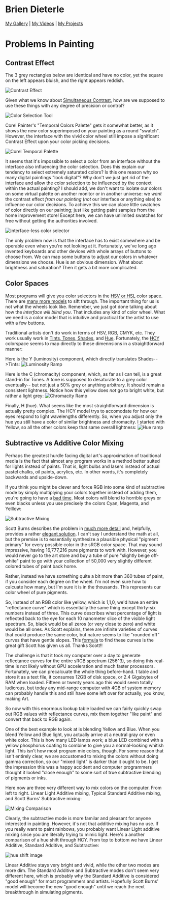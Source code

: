 # Brien Dieterle

[My Gallery](https://www.flickr.com/photos/briend/) | [My Videos](https://www.youtube.com/user/briendieterle) | [My Projects](https://github.com/briend)


# Problems In Painting

## Contrast Effect

The 3 grey rectangles below are identical and have no color, yet the square on the left appears bluish, and the right appears reddish.

![Contrast Effect](https://user-images.githubusercontent.com/6015639/30140938-e5338892-932c-11e7-9b34-949dd61dfe26.png)

Given what we know about [Simultaneous Contrast](https://en.wikipedia.org/wiki/Contrast_effect), how are we supposed to use these things with any degree of precision or control?

![Color Selection Tool](https://user-images.githubusercontent.com/6015639/30137777-d14ef72a-9319-11e7-91bd-e38c0bbb120e.png)

Corel Painter's "Temporal Colors Palette" gets it somewhat better, as it shows the new color superimposed on your painting as a round "swatch".  However, the interface with the vivid color wheel still impose a significant Contrast Effect upon your color picking decisions.

![Corel Temporal Palette](https://user-images.githubusercontent.com/6015639/30140110-0f4f69e4-9327-11e7-95d6-5351854fec64.png)

It seems that it's impossible to select a color from an interface without the interface also influencing the color selection.  Does this explain our tendency to select extremely saturated colors?  Is this one reason why so many digital paintings "look digital"? Why don't we just get rid of the interface and allow the color selection to be influenced by the context within the actual painting?  I should add, we don't want to isolate our colors on some virtual palette on another monitor or in another universe: we _want_ the contrast effect _from our painting_ (_not_ our interface or anything else) to influence our color decisions. To achieve this we can place little swatches of color directly on our painting; just like getting paint samples from the home improvement store!  Except here, we can have unlimited swatches for free without getting the authorities involved.

![interface-less color selector](https://user-images.githubusercontent.com/6015639/30137831-0f476df0-931a-11e7-82ce-811f6f67d410.png)

The only problem now is that the interface has to exist somewhere and be operable even when you're not looking at it.   Fortunately, we've long ago invented keyboards and other devices with whole arrays of buttons to choose from.  We can map some buttons to adjust our colors in whatever dimensions we choose.  Hue is an obvious dimension.  What about brightness and saturation?  Then it gets a bit more complicated.

## Color Spaces

Most programs will give you color selectors in the [HSV or HSL](https://en.wikipedia.org/wiki/HSL_and_HSV) color space.  There are [many more models](http://c-128.freeforums.net/thread/94/color-chroma-saturation) to sift through.  The important thing for us is not what the wheels look like. Remember, we just got done talking about how the _interface will blind you_.  That includes any kind of color wheel.  What we need is a color model that is intuitive and practical for the artist to use with a few buttons.

Traditional artists don't do work in terms of HSV, RGB, CMYK, etc.  They work usually work in [Tints, Tones, Shades](https://en.wikipedia.org/wiki/Tints_and_shades]), and [Hue](https://en.wikipedia.org/wiki/Hue).  Fortunately, the [HCY](http://chilliant.blogspot.com/2012/08/rgbhcy-in-hlsl.html) colorspace seems to map directly to these dimennsions in a straightforward manner:

Here is the Y (luminosity) component, which directly translates Shades-->Tints:
![Luminosity Ramp](https://user-images.githubusercontent.com/6015639/30140383-f5238706-9328-11e7-8c17-fad92e8d7a3c.png)

Here is the C (chromacity) component, which, as far as I can tell, is a great stand-in for Tones.  A tone is supposed to desaturate to a grey color eventually-- but not just a 50% grey or anything arbitrary.  It should remain a consistent lightness.  Notice how this yellow does _not_ go to bright white, but rather a light grey:
![Chromacity Ramp](https://user-images.githubusercontent.com/6015639/30140486-e7a10404-9329-11e7-8a6a-b8f4459b97ec.png)

Finally, H (hue).  What seems like the most straightforward dimension is actually pretty complex.  The HCY model trys to accomodate for how our eyes respond to light wavelengths differently.  So, when you adjust only the hue you still have a color of similar brightness and chromacity.  I started with Yellow, so all the other colors keep that same overall lightness:
![Hue ramp](https://user-images.githubusercontent.com/6015639/30140567-60432c48-932a-11e7-93b3-cad3fe77148a.png)

## Subtractive vs Additive Color Mixing

Perhaps the greatest hurdle facing digital art's approximation of traditional media is the fact that almost any program works in a method better suited for lights instead of paints.  That is, light bulbs and lasers instead of actual pastel chalks, oil paints, acrylics, etc.  In other words, it's completely backwards and upside-down.

If you think you might be clever and force RGB into some kind of subtractive mode by simply multiplying your colors together instead of adding them, you're going to have a [bad time](https://user-images.githubusercontent.com/6015639/30145745-5bcdb14c-9348-11e7-91bb-201747b398d3.png).  Most colors will blend to horrible greys or even blacks unless you use precisely the colors Cyan, Magenta, and Yelllow:

![Subtractive Mixing](https://user-images.githubusercontent.com/6015639/30145885-6d4f4d26-9349-11e7-983f-607494f1d3cd.png)

Scott Burns describes the problem in [much more detail](http://scottburns.us/subtractive-color-mixture/) and, helpfully, provides a rather [elegant solution](http://scottburns.us/reflectance-curves-from-srgb/).  I can't say I understand the math at all, but the premise is to essentially synthesize a plausible physical "pigment primary" for every possible color in the sRGB color space.  That may sound impressive, having 16,777,216 pure pigments to work with.  However, you would never go to the art store and buy a tube of pure "slightly beige off-white" paint to go with your collection of 50,000 very slightly different colored tubes of paint back home.

Rather, instead we have something quite a bit more than 360 tubes of paint, if you consider each degree on the wheel.  I'm not even sure how to calcuate how many, but I'm sure it is in the thousands.  This represents our color wheel of pure pigments.

So, instead of an RGB color like yellow, which is 1,1,0, we'd have an entire "reflectance curve" which is essentially the same thing except thirty-six numbers instead of three.  This curve describes what percentage of light is reflected back to the eye for each 10 nanometer slice of the visible light spectrum.  So, black would be all zeros (or very close to zero) and white would be all ones.  As Scott explains, there are infinite varieties of curves that could produce the same color, but nature seems to like "rounded off" curves that have gentle slopes.  This [formula](http://scottburns.us/wp-content/uploads/2015/04/ILLSS.txt) to find these curves is the great gift Scott has given us all.  Thanks Scott!!

The challenge is that it took my computer over a day to generate reflectance curves for the entire sRGB spectrum (256^3), so doing this real-time is not likely without GPU acceleration and much faster processors.  Fortunately, we can precalcuate the whole thing before-hand. t table and store it as a text file, it consumes 12GB of disk space, or 2.4 Gigabytes of RAM when loaded.  Fifteen or twenty years ago this would seem totally ludicrous, but today any mid-range computer with 4GB of system memory can probably handle this and still have some left over for actually, you know, making Art.

So now with this enormous lookup table loaded we can fairly quickly swap out RGB values with reflectance curves, mix them together "like paint" and convert that back to RGB again.

One of the best example to look at is blending Yellow and Blue.  When you blend Yellow and Blue light, you actually arrive at a neutral gray or even white color.  This is how many LED lamps work; a blue LED combined with a yellow phosphorus coating to combine to give you a normal-looking whitish light.  This isn't how most program mix colors, though.  For some reason that isn't entirely clear, we are accustomed to mixing the colors without doing gamma correction, so our "mixed light" is darker than it ought to be.  I get the impression this was a happy accident and computer programmers thought it looked "close enough" to some sort of true subtractive blending of pigments or inks.

Here now are three very different way to mix colors on the computer.
From left to right.  Linear Light Additive mixing, Typical Standard Additive mixing, and Scott Burns' Subtractive mixing:

![Mixing Comparison](https://user-images.githubusercontent.com/6015639/30146472-255839fc-934d-11e7-96ae-b8420716ea4b.png)

Clearly, the subtractive mode is more familar and pleasant for anyone interested in painting.  However, it's not that additive mixing has no use.  If you really want to paint rainbows, you probably want Linear Light additive mixing since you are literally trying to mimic light.  Here's a another comparison of a hue shift through HCY.  From top to bottom we have Linear Additive, Standard Additive, and Subtractive:

![hue shift image](https://user-images.githubusercontent.com/6015639/30147782-056b3556-9355-11e7-95d2-75f44d511f8b.png)

Linear Additive stays very bright and vivid, while the other two modes are more dim.  The Standard Additive and Subtractive modes don't seem very different here, which is probably why the Standard Additive is considered "good enough" for most programmers and artists.  Hopefully Scott Burns' model will become the new "good enough" until we reach the next breakthrough in simulating pigments.
